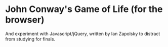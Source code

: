 # John Conway's Game of Life (for the browser)

And experiment with Javascript/jQuery, written by Ian Zapolsky to distract from
studying for finals.
